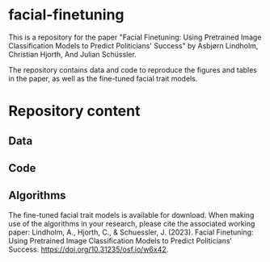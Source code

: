 # facial-finetuning
This is a repository for the paper "Facial Finetuning: Using Pretrained Image Classification Models to Predict Politicians' Success" by Asbjørn Lindholm, Christian Hjorth, And Julian Schüssler.

The repository contains data and code to reproduce the figures and tables in the paper, as well as the fine-tuned facial trait models.

# Repository content

## Data


## Code


## Algorithms 
The fine-tuned facial trait models is available for download. When making use of the algorithms in your research, please cite the associated working paper:
Lindholm, A., Hjorth, C., & Schuessler, J. (2023). Facial Finetuning: Using Pretrained Image Classification Models to Predict Politicians' Success. https://doi.org/10.31235/osf.io/w6x42.


